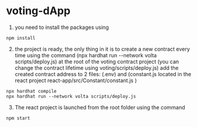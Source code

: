 # voting-dApp

1) you need to install the packages using
```shell
npm install
```

2) the project is ready, the only thing in it is to create a new contract every time using the command (npx hardhat run --network volta scripts/deploy.js) at the root of the voting contract project (you can change the contract lifetime using voting/scripts/deploy.js)
add the created contract address to 2 files: (.env) and (constant.js located in the react project react-app/src/Constant/constant.js )
```shell
npx hardhat compile
npx hardhat run --network volta scripts/deploy.js
```

3) The react project is launched from the root folder using the command 
```shell
npm start
```
